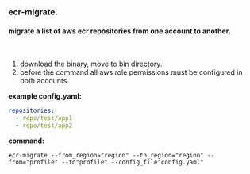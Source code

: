### ecr-migrate.

#### migrate a list of aws ecr repositories from one account to another.

<br>

1. download the binary, move to bin directory.
2. before the command all aws role permissions must be configured in both accounts.

**example config.yaml:**

```yaml
repositories:
  - repo/test/app1
  - repo/test/app2
```

**command:**

```
ecr-migrate --from_region="region" --to_region="region" --from="profile" --to"profile" --config_file"config.yaml"
```

